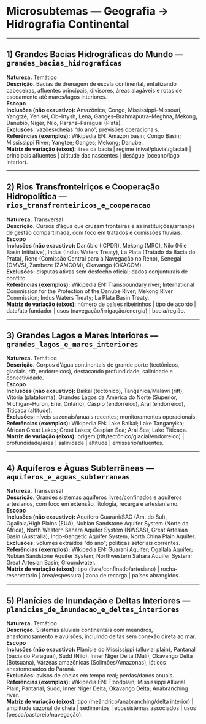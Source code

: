 # Microsubtemas — Geografia → Hidrografia Continental

---

## 1) Grandes Bacias Hidrográficas do Mundo — `grandes_bacias_hidrograficas`
**Natureza.** Temático  
**Descrição.** Bacias de drenagem de escala continental, enfatizando cabeceiras, afluentes principais, divisores, áreas alagáveis e rotas de escoamento até mares/lagos interiores.  
**Escopo**  
**Inclusões (não exaustivo):** Amazônica, Congo, Mississippi–Missouri, Yangtzé, Yenisei, Ob–Irtysh, Lena, Ganges–Brahmaputra–Meghna, Mekong, Danúbio, Níger, Nilo, Paraná–Paraguai (Plata).  
**Exclusões:** vazões/cheias “do ano”; previsões operacionais.  
**Referências (exemplos):** Wikipedia EN: Amazon basin; Congo Basin; Mississippi River; Yangtze; Ganges; Mekong; Danube.  
**Matriz de variação (eixos):** área da bacia | regime (nival/pluvial/glacial) | principais afluentes | altitude das nascentes | deságue (oceano/lago interior).

---

## 2) Rios Transfronteiriços e Cooperação Hidropolítica — `rios_transfronteiricos_e_cooperacao`
**Natureza.** Transversal  
**Descrição.** Cursos d’água que cruzam fronteiras e as instituições/arranjos de gestão compartilhada, com foco em tratados e comissões fluviais.  
**Escopo**  
**Inclusões (não exaustivo):** Danúbio (ICPDR), Mekong (MRC), Nilo (Nile Basin Initiative), Indus (Indus Waters Treaty), La Plata (Tratado da Bacia do Prata), Reno (Comissão Central para a Navegação no Reno), Senegal (OMVS), Zambeze (ZAMCOM), Okavango (OKACOM).  
**Exclusões:** disputas ativas sem desfecho oficial; dados conjunturais de conflito.  
**Referências (exemplos):** Wikipedia EN: Transboundary river; International Commission for the Protection of the Danube River; Mekong River Commission; Indus Waters Treaty; La Plata Basin Treaty.  
**Matriz de variação (eixos):** número de países ribeirinhos | tipo de acordo | data/ato fundador | usos (navegação/irrigação/energia) | bacia/região.

---

## 3) Grandes Lagos e Mares Interiores — `grandes_lagos_e_mares_interiores`
**Natureza.** Temático  
**Descrição.** Corpos d’água continentais de grande porte (tectônicos, glaciais, rift, endorreicos), destacando profundidade, salinidade e conectividade.  
**Escopo**  
**Inclusões (não exaustivo):** Baikal (tectônico), Tanganica/Malawi (rift), Vitória (plataforma), Grandes Lagos da América do Norte (Superior, Michigan–Huron, Erie, Ontário), Cáspio (endorreico), Aral (endorreico), Titicaca (altitude).  
**Exclusões:** níveis sazonais/anuais recentes; monitoramentos operacionais.  
**Referências (exemplos):** Wikipedia EN: Lake Baikal; Lake Tanganyika; African Great Lakes; Great Lakes; Caspian Sea; Aral Sea; Lake Titicaca.  
**Matriz de variação (eixos):** origem (rift/tectônico/glacial/endorreico) | profundidade/área | salinidade | altitude | emissário/afluentes.

---

## 4) Aquíferos e Águas Subterrâneas — `aquiferos_e_aguas_subterraneas`
**Natureza.** Transversal  
**Descrição.** Grandes sistemas aquíferos livres/confinados e aquíferos artesianos, com foco em extensão, litologia, recarga e artesianismo.  
**Escopo**  
**Inclusões (não exaustivo):** Aquífero Guarani/SAG (Am. do Sul), Ogallala/High Plains (EUA), Nubian Sandstone Aquifer System (Norte da África), North Western Sahara Aquifer System (NWSAS), Great Artesian Basin (Austrália), Indo-Gangetic Aquifer System, North China Plain Aquifer.  
**Exclusões:** volumes extraídos “do ano”; políticas setoriais correntes.  
**Referências (exemplos):** Wikipedia EN: Guarani Aquifer; Ogallala Aquifer; Nubian Sandstone Aquifer System; Northwestern Sahara Aquifer System; Great Artesian Basin; Groundwater.  
**Matriz de variação (eixos):** tipo (livre/confinado/artesiano) | rocha-reservatório | área/espessura | zona de recarga | países abrangidos.

---

## 5) Planícies de Inundação e Deltas Interiores — `planicies_de_inundacao_e_deltas_interiores`
**Natureza.** Temático  
**Descrição.** Sistemas aluviais continentais com meandros, anastomosamento e avulsões, incluindo deltas sem conexão direta ao mar.  
**Escopo**  
**Inclusões (não exaustivo):** Planície do Mississippi (alluvial plain), Pantanal (bacia do Paraguai), Sudd (Nilo), Inner Niger Delta (Mali), Okavango Delta (Botsuana), Várzeas amazônicas (Solimões/Amazonas), lóticos anastomosados do Paraná.  
**Exclusões:** avisos de cheias em tempo real; perdas/danos anuais.  
**Referências (exemplos):** Wikipedia EN: Floodplain; Mississippi Alluvial Plain; Pantanal; Sudd; Inner Niger Delta; Okavango Delta; Anabranching river.  
**Matriz de variação (eixos):** tipo (meândrico/anabranching/delta interior) | amplitude sazonal de cheia | sedimentos | ecossistemas associados | usos (pesca/pastoreio/navegação).
